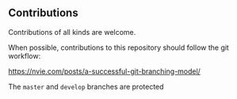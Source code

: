 ## Contributions

Contributions of all kinds are welcome.

When possible, contributions to this repository should follow the git workflow:

https://nvie.com/posts/a-successful-git-branching-model/

The `master` and `develop` branches are protected 
